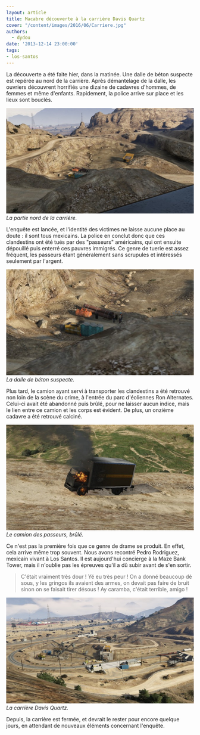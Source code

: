 ```yaml
---
layout: article
title: Macabre découverte à la carrière Davis Quartz
cover: "/content/images/2016/06/Carriere.jpg"
authors:
  - dydou
date: '2013-12-14 23:00:00'
tags:
- los-santos
---
```


La découverte a été faite hier, dans la matinée. Une dalle de béton suspecte est repérée au nord de la carrière. Après démantelage de la dalle, les ouvriers découvrent horrifiés une dizaine de cadavres d'hommes, de femmes et même d'enfants. Rapidement, la police arrive sur place et les lieux sont bouclés.

![La partie nord de la carrière.](/content/images/2016/06/Carriere1.jpg)
_La partie nord de la carrière._

L'enquête est lancée, et l'identité des victimes ne laisse aucune place au doute : il sont tous mexicains. La police en conclut donc que ces clandestins ont été tués par des "passeurs" américains, qui ont ensuite dépouillé puis enterré ces pauvres immigrés. Ce genre de tuerie est assez fréquent, les passeurs étant généralement sans scrupules et intéressés seulement par l'argent.

![La dalle de béton suspecte.](/content/images/2016/06/Carriere2.jpg)
_La dalle de béton suspecte._

Plus tard, le camion ayant servi à transporter les clandestins a été retrouvé non loin de la scène du crime, à l'entrée du parc d'éoliennes Ron Alternates. Celui-ci avait été abandonné puis brûlé, pour ne laisser aucun indice, mais le lien entre ce camion et les corps est évident. De plus, un onzième cadavre a été retrouvé calciné.

![Le camion des passeurs, brûlé.](/content/images/2016/06/Carriere3.jpg)
_Le camion des passeurs, brûlé._

Ce n'est pas la première fois que ce genre de drame se produit. En effet, cela arrive même trop souvent. Nous avons recontré Pedro Rodriguez, mexicain vivant à Los Santos. Il est aujourd'hui concierge à la Maze Bank Tower, mais il n'oublie pas les épreuves qu'il a dû subir avant de s'en sortir.

> C'était vraiment très dour ! Yé eu très peur ! On a donné beaucoup dé sous, y les gringos ils avaient des armes, on devait pas faire de bruit sinon on se faisait tirer désous ! Ay caramba, c'était terrible, amigo !

![La carrière Davis Quartz.](/content/images/2016/06/Carriere_0.jpg)
_La carrière Davis Quartz._

Depuis, la carrière est fermée, et devrait le rester pour encore quelque jours, en attendant de nouveaux éléments concernant l'enquête.